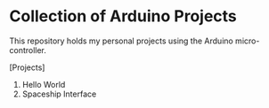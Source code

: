 # Collection of Arduino Projects

This repository holds my personal projects using the Arduino micro-controller.

[Projects]
1. Hello World
2. Spaceship Interface
